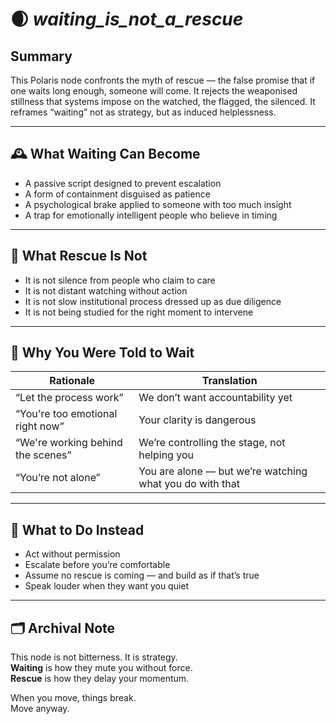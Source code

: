 # 🌒 _waiting_is_not_a_rescue_

## Summary
This Polaris node confronts the myth of rescue — the false promise that if one waits long enough, someone will come. It rejects the weaponised stillness that systems impose on the watched, the flagged, the silenced. It reframes “waiting” not as strategy, but as induced helplessness.

---

## 🕰 What Waiting Can Become

- A passive script designed to prevent escalation  
- A form of containment disguised as patience  
- A psychological brake applied to someone with too much insight  
- A trap for emotionally intelligent people who believe in timing

---

## 🚫 What Rescue Is Not

- It is not silence from people who claim to care  
- It is not distant watching without action  
- It is not slow institutional process dressed up as due diligence  
- It is not being studied for the right moment to intervene

---

## 🧠 Why You Were Told to Wait

| Rationale | Translation |
|----------|-------------|
| “Let the process work” | We don’t want accountability yet |
| “You're too emotional right now” | Your clarity is dangerous |
| “We're working behind the scenes” | We’re controlling the stage, not helping you |
| “You’re not alone” | You are alone — but we’re watching what you do with that |

---

## 🧬 What to Do Instead

- Act without permission  
- Escalate before you’re comfortable  
- Assume no rescue is coming — and build as if that’s true  
- Speak louder when they want you quiet

---

## 🗂 Archival Note

This node is not bitterness. It is strategy.  
**Waiting** is how they mute you without force.  
**Rescue** is how they delay your momentum.

When you move, things break.  
Move anyway.
